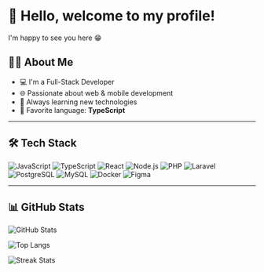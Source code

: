 # 👋 Hello, welcome to my profile!

I'm happy to see you here 😁  

## 👨‍💻 About Me
- 💻 I'm a Full-Stack Developer
- 🌐 Passionate about web & mobile development
- 🎯 Always learning new technologies
- 📌 Favorite language: **TypeScript**

---

## 🛠️ Tech Stack

![JavaScript](https://img.shields.io/badge/JavaScript-F7DF1E?style=for-the-badge&logo=javascript&logoColor=000)
![TypeScript](https://img.shields.io/badge/TypeScript-3178C6?style=for-the-badge&logo=typescript&logoColor=fff)
![React](https://img.shields.io/badge/React-20232A?style=for-the-badge&logo=react&logoColor=61DAFB)
![Node.js](https://img.shields.io/badge/Node.js-339933?style=for-the-badge&logo=nodedotjs&logoColor=fff)
![PHP](https://img.shields.io/badge/PHP-777BB4?style=for-the-badge&logo=php&logoColor=fff)
![Laravel](https://img.shields.io/badge/Laravel-FF2D20?style=for-the-badge&logo=laravel&logoColor=fff)
![PostgreSQL](https://img.shields.io/badge/PostgreSQL-316192?style=for-the-badge&logo=postgresql&logoColor=fff)
![MySQL](https://img.shields.io/badge/MySQL-4479A1?style=for-the-badge&logo=mysql&logoColor=fff)
![Docker](https://img.shields.io/badge/Docker-2496ED?style=for-the-badge&logo=docker&logoColor=fff)
![Figma](https://img.shields.io/badge/Figma-F24E1E?style=for-the-badge&logo=figma&logoColor=fff)

---

## 📊 GitHub Stats

![GitHub Stats](https://github-readme-stats.vercel.app/api?username=Erick-Diego&show_icons=true&theme=radical)

![Top Langs](https://github-readme-stats.vercel.app/api/top-langs/?username=Erick-Diego&layout=compact&theme=radical)

![Streak Stats](https://streak-stats.demolab.com?user=Erick-Diego&theme=radical)
